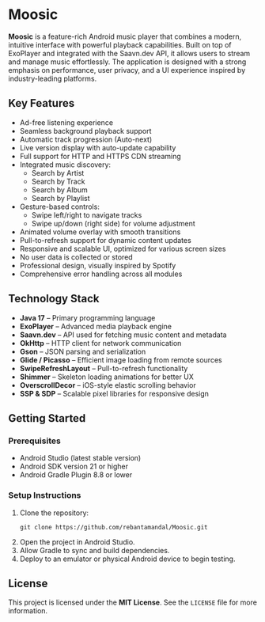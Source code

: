 # Moosic

**Moosic** is a feature-rich Android music player that combines a modern, intuitive interface with powerful playback capabilities. Built on top of ExoPlayer and integrated with the Saavn.dev API, it allows users to stream and manage music effortlessly. The application is designed with a strong emphasis on performance, user privacy, and a UI experience inspired by industry-leading platforms.

## Key Features

- Ad-free listening experience
- Seamless background playback support
- Automatic track progression (Auto-next)
- Live version display with auto-update capability
- Full support for HTTP and HTTPS CDN streaming
- Integrated music discovery:
  - Search by Artist
  - Search by Track
  - Search by Album
  - Search by Playlist
- Gesture-based controls:
  - Swipe left/right to navigate tracks
  - Swipe up/down (right side) for volume adjustment
- Animated volume overlay with smooth transitions
- Pull-to-refresh support for dynamic content updates
- Responsive and scalable UI, optimized for various screen sizes
- No user data is collected or stored
- Professional design, visually inspired by Spotify
- Comprehensive error handling across all modules

## Technology Stack

- **Java 17** – Primary programming language
- **ExoPlayer** – Advanced media playback engine
- **Saavn.dev** – API used for fetching music content and metadata
- **OkHttp** – HTTP client for network communication
- **Gson** – JSON parsing and serialization
- **Glide / Picasso** – Efficient image loading from remote sources
- **SwipeRefreshLayout** – Pull-to-refresh functionality
- **Shimmer** – Skeleton loading animations for better UX
- **OverscrollDecor** – iOS-style elastic scrolling behavior
- **SSP & SDP** – Scalable pixel libraries for responsive design

## Getting Started

### Prerequisites

- Android Studio (latest stable version)
- Android SDK version 21 or higher
- Android Gradle Plugin 8.8 or lower

### Setup Instructions

1. Clone the repository:
   ```
   git clone https://github.com/rebantamandal/Moosic.git
   ```
2. Open the project in Android Studio.
3. Allow Gradle to sync and build dependencies.
4. Deploy to an emulator or physical Android device to begin testing.

## License

This project is licensed under the **MIT License**. See the `LICENSE` file for more information.
